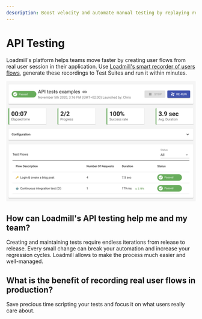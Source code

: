 ```yaml
---
description: Boost velocity and automate manual testing by replaying real user behavior
---
```


# API Testing

Loadmill's platform helps teams move faster by creating user flows from real user session in their application. Use [Loadmill's smart recorder of users flows](https://docs.loadmill.com/working-with-the-recorder), generate these recordings to Test Suites and run it within minutes. 

![](../.gitbook/assets/screen-shot-2021-02-01-at-13.26.03.png)

## How can Loadmill's API testing help me and my team?

Creating and maintaining tests require endless iterations from release to release. Every small change can break your automation and increase your regression cycles. Loadmill allows to make the process much easier and well-managed.

## What is the benefit of recording real user flows in production?

Save precious time scripting your tests and focus it on what users really care about. 





### 



